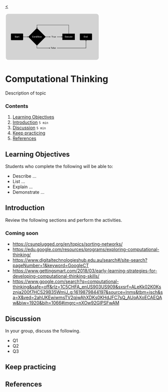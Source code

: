 
[<](README.md)

<img style="width:300px; height:auto;" src="assets/img/banner-computational-thinking.png">

# Computational Thinking

Description of topic

### Contents

1. [Learning Objectives](#learning-objectives)
1. [Introduction](#introduction) <small>`5 min`</small>
1. [Discussion](#discussion) <small>`5 min`</small>
1. [Keep practicing](#keep-practicing)
1. [References](#references)

## Learning Objectives

Students who complete the following will be able to:

- Describe ...
- List ...
- Explain ...
- Demonstrate ...




## Introduction

Review the following sections and perform the activities.



### Coming soon

- https://csunplugged.org/en/topics/sorting-networks/
- https://edu.google.com/resources/programs/exploring-computational-thinking/
- https://www.digitaltechnologieshub.edu.au/search#/site-search?pageNumber=1&keyword=GoogleCT
- https://www.gettingsmart.com/2018/03/early-learning-strategies-for-developing-computational-thinking-skills/
- https://www.google.com/search?q=computational-thinking&safe=off&rlz=1C5CHFA_enUS903US909&sxsrf=ALeKk02K0Ksznja200f7HCS29B35WmiJ_g:1619879844197&source=lnms&tbm=isch&sa=X&ved=2ahUKEwiwmsTV2qjwAhXDKs0KHdJFC7sQ_AUoAXoECAEQAw&biw=1920&bih=1066#imgrc=nXOw92GlPSFwAM


## Discussion

In your group, discuss the following.

- Q1
- Q2
- Q3

## Keep practicing



## References
